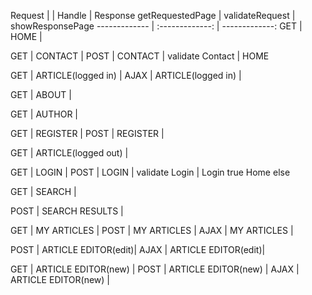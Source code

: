 Request |                       | Handle                         | Response
    getRequestedPage                |   validateRequest                  |   showResponsePage
    ------------- | :-------------: | -------------:
GET         |   HOME                |

GET         |   CONTACT             |
POST        |   CONTACT             |   validate Contact                 |    HOME

GET         |   ARTICLE(logged in)  |
AJAX        |   ARTICLE(logged in)  |

GET         |   ABOUT               |

GET         |   AUTHOR              |

GET         |   REGISTER            |
POST        |   REGISTER            |

GET         |   ARTICLE(logged out) |

GET         |   LOGIN               |
POST        |   LOGIN               |   validate Login                    | Login true
                                                                            Home
                                                                            else
                                                                            

GET         |   SEARCH              |

POST        |   SEARCH RESULTS      |

GET         |   MY ARTICLES         |
POST        |   MY ARTICLES         |
AJAX        |   MY ARTICLES         |

POST        |   ARTICLE EDITOR(edit)|
AJAX        |   ARTICLE EDITOR(edit)|
    
GET         |   ARTICLE EDITOR(new) |
POST        |   ARTICLE EDITOR(new) |
AJAX        |   ARTICLE EDITOR(new) |
